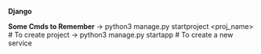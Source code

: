 **Django**

**Some Cmds to Remember**
    -> python3 manage.py startproject <proj_name> # To create project
    -> python3 manage.py startapp <service> # To create a new service